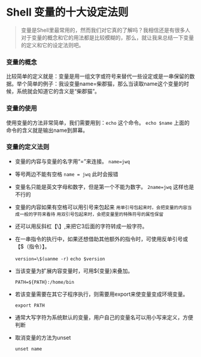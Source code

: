 ﻿# Shell 变量的十大设定法则
> 变量是Shell里最常用的，然而我们对它真的了解吗？我相信还是有很多人对于变量的概念和它的用法都是比较模糊的，那么，就让我来总结一下变量的定义和它的设定法则吧。

### 变量的概念

比较简单的定义就是：变量是用一组文字或符号来替代一些设定或是一串保留的数据。举个简单的例子：我设变量name=柴郡猫，那么当读取name这个变量的时候，系统就会知道它的含义是“柴郡猫”。

### 变量的使用

使用变量的方法非常简单，我们需要用到：`echo` 这个命令。
`echo $name`
上面的命令的含义就是输出name到屏幕。

### 变量的定义法则

* 变量的内容与变量的名字用“=”来连接。
  `name=jwq`

* 等号两边不能有空格
    `name = jwq`
    此时会报错

* 变量名只能是英文字母和数字，但是第一个不能为数字。
    `2name=jwq`
    这样也是不行的

* 变量的内容如果有空格可以用引号来包起来
    `用单引号包起来时，会把变量的内容当成一般的字符来看待`
    `用双引号包起来时，会把变量里的特殊符号的属性保留`

* 还可以用反斜杠【\】,来把它3后面的字符转成一般字符。

* 在一串指令的执行中，如果还想借助其他额外的指令时，可使用反单引号或【$（指令）】。
 
    `version=\$(uanme -r)`
    `echo $version`

* 当该变量为扩展内容变量时，可用${变量}来叠加。

    `PATH=${PATH}:/home/bin`
    
* 若该变量需要在其它子程序执行，则需要用export来使变量变成环境变量。

    `export PATH`
    
* 通常大写字符为系统默认的变量，用户自己的变量名可以用小写来定义，方便判断

* 取消变量的方法为unset

    `unset name`
    
